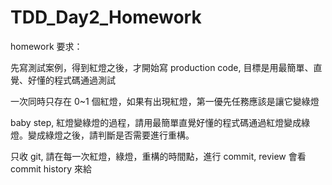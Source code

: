 # TDD_Day2_Homework
homework 要求：

先寫測試案例，得到紅燈之後，才開始寫 production code, 目標是用最簡單、直覺、好懂的程式碼通過測試

一次同時只存在 0~1 個紅燈，如果有出現紅燈，第一優先任務應該是讓它變綠燈

baby step, 紅燈變綠燈的過程，請用最簡單直覺好懂的程式碼通過紅燈變成綠燈。變成綠燈之後，請判斷是否需要進行重構。

只收 git, 請在每一次紅燈，綠燈，重構的時間點，進行 commit, review 會看 commit history 來給
